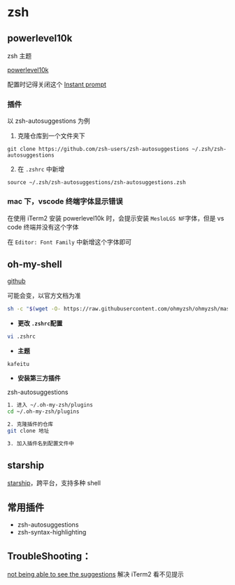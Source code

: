 # zsh

## powerlevel10k

zsh 主题

[powerlevel10k](https://github.com/romkatv/powerlevel10k)

配置时记得关闭这个 [Instant prompt](https://github.com/romkatv/powerlevel10k#instant-prompt)

### 插件

以 zsh-autosuggestions 为例

1. 克隆仓库到一个文件夹下

```shell
git clone https://github.com/zsh-users/zsh-autosuggestions ~/.zsh/zsh-autosuggestions
```

2. 在 `.zshrc` 中新增

```shell
source ~/.zsh/zsh-autosuggestions/zsh-autosuggestions.zsh
```

### mac 下，vscode 终端字体显示错误

在使用 iTerm2 安装 powerlevel10k 时，会提示安装 `MesloLGS NF`字体，但是 vs code 终端并没有这个字体

在 `Editor: Font Family` 中新增这个字体即可

## oh-my-shell

[github](https://github.com/ohmyzsh/ohmyzsh)

可能会变，以官方文档为准

```bash
sh -c "$(wget -O- https://raw.githubusercontent.com/ohmyzsh/ohmyzsh/master/tools/install.sh)"
```

- **更改 `.zshrc`配置**

```bash
vi .zshrc
```

- **主题**

```
kafeitu
```

- **安装第三方插件**

zsh-autosuggestions

```bash
1. 进入 ~/.oh-my-zsh/plugins
cd ~/.oh-my-zsh/plugins

2. 克隆插件的仓库
git clone 地址

3. 加入插件名到配置文件中
```

## starship

[starship](https://starship.rs/)，跨平台，支持多种 shell

## 常用插件

- zsh-autosuggestions
- zsh-syntax-highlighting

## TroubleShooting：

[not being able to see the suggestions](https://github.com/zsh-users/zsh-autosuggestions/issues/416#issuecomment-486516333) 解决 iTerm2 看不见提示
